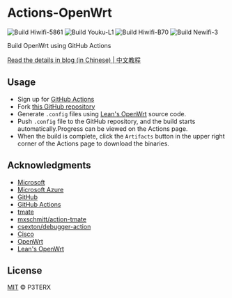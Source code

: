 # Actions-OpenWrt
![Build Hiwifi-5861](https://github.com/yulinsoft/Actions-OpenWrt/workflows/Build%20Hiwifi-5861/badge.svg)
![Build Youku-L1](https://github.com/yulinsoft/Actions-OpenWrt/workflows/Build%20Youku-L1/badge.svg)
![Build Hiwifi-B70](https://github.com/yulinsoft/Actions-OpenWrt/workflows/Build%20Hiwif-B70/badge.svg)
![Build Newifi-3](https://github.com/yulinsoft/Actions-OpenWrt/workflows/Build%20Newifi-3/badge.svg)



Build OpenWrt using GitHub Actions

[Read the details in blog (in Chinese) | 中文教程](https://p3terx.com/archives/build-openwrt-with-github-actions.html)


## Usage

- Sign up for [GitHub Actions](https://github.com/features/actions/signup)
- Fork [this GitHub repository](https://github.com/P3TERX/Actions-OpenWrt)
- Generate `.config` files using [Lean's OpenWrt](https://github.com/coolsnowwolf/lede) source code.
- Push `.config` file to the GitHub repository, and the build starts automatically.Progress can be viewed on the Actions page.
- When the build is complete, click the `Artifacts` button in the upper right corner of the Actions page to download the binaries.

## Acknowledgments

- [Microsoft](https://www.microsoft.com)
- [Microsoft Azure](https://azure.microsoft.com)
- [GitHub](https://github.com)
- [GitHub Actions](https://github.com/features/actions)
- [tmate](https://github.com/tmate-io/tmate)
- [mxschmitt/action-tmate](https://github.com/mxschmitt/action-tmate)
- [csexton/debugger-action](https://github.com/csexton/debugger-action)
- [Cisco](https://www.cisco.com/)
- [OpenWrt](https://github.com/openwrt/openwrt)
- [Lean's OpenWrt](https://github.com/coolsnowwolf/lede)

## License

[MIT](https://github.com/P3TERX/Actions-OpenWrt/blob/master/LICENSE) © P3TERX

